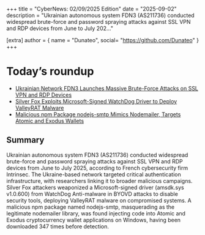 +++
  title = "CyberNews: 02/09/2025 Edition"
  date = "2025-09-02"
  description = "Ukrainian autonomous system FDN3 (AS211736) conducted widespread brute-force and password spraying attacks against SSL VPN and RDP devices from June to July 202..."

  [extra]
  author = { name = "Dunateo", social= "https://github.com/Dunateo" }
  +++
<html><body>
<h1>Today’s roundup</h1>
<ul>
  <a href='https://thehackernews.com/2025/09/ukrainian-network-fdn3-launches-massive.html'><li>Ukrainian Network FDN3 Launches Massive Brute-Force Attacks on SSL VPN and RDP Devices</li></a>
  <a href='https://thehackernews.com/2025/09/silver-fox-exploits-microsoft-signed.html'><li>Silver Fox Exploits Microsoft-Signed WatchDog Driver to Deploy ValleyRAT Malware</li></a>
  <a href='https://thehackernews.com/2025/09/malicious-npm-package-nodejs-smtp.html'><li>Malicious npm Package nodejs-smtp Mimics Nodemailer, Targets Atomic and Exodus Wallets</li></a>
</ul>
<h2>Summary</h2>
<p>Ukrainian autonomous system FDN3 (AS211736) conducted widespread brute-force and password spraying attacks against SSL VPN and RDP devices from June to July 2025, according to French cybersecurity firm Intrinsec. The Ukraine-based network targeted critical authentication infrastructure, with researchers linking it to broader malicious campaigns. Silver Fox attackers weaponized a Microsoft-signed driver (amsdk.sys v1.0.600) from WatchDog Anti-malware in BYOVD attacks to disable security tools, deploying ValleyRAT malware on compromised systems. A malicious npm package named nodejs-smtp, masquerading as the legitimate nodemailer library, was found injecting code into Atomic and Exodus cryptocurrency wallet applications on Windows, having been downloaded 347 times before detection.</p>
</body></html>